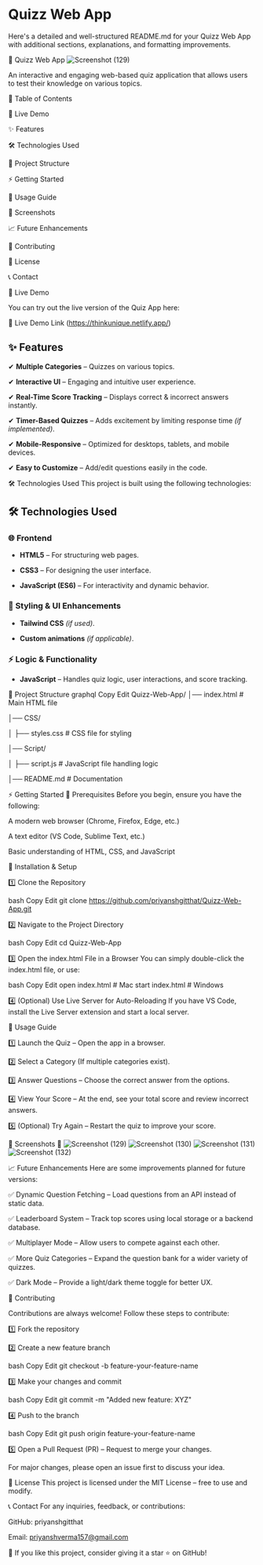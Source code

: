 # Quizz Web App
 

Here's a detailed and well-structured README.md for your Quizz Web App with additional sections, explanations, and formatting improvements.

🎯 Quizz Web App
![Screenshot (129)](https://github.com/user-attachments/assets/8f1d395f-eceb-479f-9134-9de9125fcacc)




An interactive and engaging web-based quiz application that allows users to test their knowledge on various topics.

📌 Table of Contents

🚀 Live Demo

✨ Features

🛠️ Technologies Used

📂 Project Structure

⚡ Getting Started

📖 Usage Guide

📸 Screenshots

📈 Future Enhancements

🤝 Contributing

📄 License

📞 Contact

🚀 Live Demo

You can try out the live version of the Quiz App here:

🔗 Live Demo Link (https://thinkunique.netlify.app/)

## ✨ Features  

✔ **Multiple Categories** – Quizzes on various topics.  

✔ **Interactive UI** – Engaging and intuitive user experience.  

✔ **Real-Time Score Tracking** – Displays correct & incorrect answers instantly.  

✔ **Timer-Based Quizzes** – Adds excitement by limiting response time *(if implemented)*.  

✔ **Mobile-Responsive** – Optimized for desktops, tablets, and mobile devices.  

✔ **Easy to Customize** – Add/edit questions easily in the code.  


🛠️ Technologies Used
This project is built using the following technologies:

## 🛠️ Technologies Used  

### 🌐 Frontend  

- **HTML5** – For structuring web pages.  

- **CSS3** – For designing the user interface.  

- **JavaScript (ES6)** – For interactivity and dynamic behavior.  

### 🎨 Styling & UI Enhancements  

- **Tailwind CSS** *(if used)*.  

- **Custom animations** *(if applicable)*.  

### ⚡ Logic & Functionality  

- **JavaScript** – Handles quiz logic, user interactions, and score tracking.  

📂 Project Structure
graphql
Copy
Edit
Quizz-Web-App/
│── index.html # Main HTML file

│── CSS/

│ ├── styles.css # CSS file for styling

│── Script/

│ ├── script.js # JavaScript file handling logic

│── README.md # Documentation

⚡ Getting Started
🔹 Prerequisites
Before you begin, ensure you have the following:

A modern web browser (Chrome, Firefox, Edge, etc.)

A text editor (VS Code, Sublime Text, etc.)

Basic understanding of HTML, CSS, and JavaScript

🔹 Installation & Setup

1️⃣ Clone the Repository

bash
Copy
Edit
git clone https://github.com/priyanshgitthat/Quizz-Web-App.git


2️⃣ Navigate to the Project Directory

bash
Copy
Edit
cd Quizz-Web-App


3️⃣ Open the index.html File in a Browser
You can simply double-click the index.html file, or use:

bash
Copy
Edit
open index.html  # Mac
start index.html # Windows


4️⃣ (Optional) Use Live Server for Auto-Reloading
If you have VS Code, install the Live Server extension and start a local server.

📖 Usage Guide

1️⃣ Launch the Quiz – Open the app in a browser.

2️⃣ Select a Category (If multiple categories exist).

3️⃣ Answer Questions – Choose the correct answer from the options.

4️⃣ View Your Score – At the end, see your total score and review incorrect answers.

5️⃣ (Optional) Try Again – Restart the quiz to improve your score.

📸 Screenshots
🚀 ![Screenshot (129)](https://github.com/user-attachments/assets/b9057c56-61ec-4387-a716-050e86f53b4f)
![Screenshot (130)](https://github.com/user-attachments/assets/812d6f94-b9d1-41e8-a3aa-5b5d1433a970)
![Screenshot (131)](https://github.com/user-attachments/assets/9fbf37eb-e09c-4b7c-945a-d58834576c0b)
![Screenshot (132)](https://github.com/user-attachments/assets/7be88101-0b48-4f3b-9724-db720a4205bf)


📈 Future Enhancements
Here are some improvements planned for future versions:

✅ Dynamic Question Fetching – Load questions from an API instead of static data.

✅ Leaderboard System – Track top scores using local storage or a backend database.

✅ Multiplayer Mode – Allow users to compete against each other.

✅ More Quiz Categories – Expand the question bank for a wider variety of quizzes.

✅ Dark Mode – Provide a light/dark theme toggle for better UX.

🤝 Contributing

Contributions are always welcome! Follow these steps to contribute:

1️⃣ Fork the repository

2️⃣ Create a new feature branch

bash
Copy
Edit
git checkout -b feature-your-feature-name

3️⃣ Make your changes and commit

bash
Copy
Edit
git commit -m "Added new feature: XYZ"

4️⃣ Push to the branch

bash
Copy
Edit
git push origin feature-your-feature-name

5️⃣ Open a Pull Request (PR) – Request to merge your changes.

For major changes, please open an issue first to discuss your idea.

📄 License
This project is licensed under the MIT License – free to use and modify.

📞 Contact
For any inquiries, 
feedback, 
or contributions:

GitHub: priyanshgitthat

Email: priyanshverma157@gmail.com

🌟 If you like this project, consider giving it a star ⭐ on GitHub!
